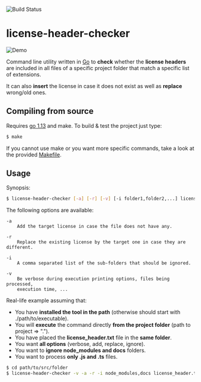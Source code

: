 ![Build Status](https://github.com/lsm-dev/license-header-checker/workflows/Go/badge.svg)

# license-header-checker

![Demo](demo/demo.gif)

Command line utility written in [Go](https://golang.org) to **check** whether the **license headers** are included in all files of a specific project folder that match a specific list of extensions.

It can also **insert** the license in case it does not exist as well as **replace** wrong/old ones.

## Compiling from source

Requires [go 1.13](https://golang.org/doc/devel/release.html#go1.13) and make. To build & test the project just type:

```bash
$ make
```
If you cannot use make or you want more specific commands, take a look at the provided [Makefile](https://github.com/lsm-dev/license-header-checker/blob/master/Makefile).

## Usage

Synopsis:

```bash
$ license-header-checker [-a] [-r] [-v] [-i folder1,folder2,...] license-path project-path extensions...
```

The following options are available:

```
-a
	Add the target license in case the file does not have any.

-r
	Replace the existing license by the target one in case they are different.

-i
	A comma separated list of the sub-folders that should be ignored.

-v	
	Be verbose during execution printing options, files being processed, 
	execution time, ...
````

Real-life example assuming that:
* You have **installed the tool in the path** (otherwise should start with ./path/to/executable).
* You will **execute** the command directly **from the project folder** (path to project => ".").
* You have placed the **license_header.txt** file in the **same folder**.
* You want **all options** (verbose, add, replace, ignore).
* You want to **ignore node_modules and docs** folders.
* You want to process **only .js and .ts** files.


```bash
$ cd path/to/src/folder
$ license-header-checker -v -a -r -i node_modules,docs license_header.txt . js ts
```
